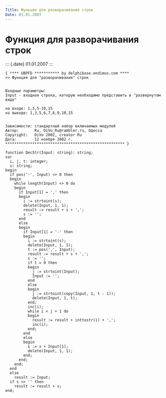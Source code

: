 ```yaml
---
Title: Функция для разворачивания строк
Date: 01.01.2007
---
```



Функция для разворачивания строк
================================

::: {.date}
01.01.2007
:::

    { **** UBPFD *********** by delphibase.endimus.com ****
    >> Функция для "разворачивания" строк
     
     
    Входные параметры:
    Input - входная строка, которую необходимо представить в "развернутом виде"
     
    на входе: 1,3,5-10,15
    на выходе: 1,3,5,6,7,8,9,10,15 
     
     
    Зависимости: стандартный набор включаемых модулей
    Автор:       Ru, DiVo_Ru@rambler.ru, Одесса
    Copyright:   DiVo 2002, creator Ru
    Дата:        12 ноября 2002 г.
    ***************************************************** }
     
    function DecStr(Input: string): string;
    var
      i, j, t: integer;
      s: string;
    begin
      if pos('-', Input) <> 0 then
      begin
        while length(Input) <> 0 do
        begin
          if Input[1] = ',' then
          begin
            i := strtoint(s);
            delete(Input, 1, 1);
            result := result + s + ',';
            s := '';
          end
          else
          begin
            if Input[1] = '-' then
            begin
              i := strtoint(s);
              delete(Input, 1, 1);
              t := pos(',', Input);
              result := result + s + ',';
              s := '';
              if t = 0 then
              begin
                j := strtoint(Input);
                Input := '';
              end
              else
              begin
                j := strtoint(copy(Input, 1, t - 1));
                delete(Input, 1, t);
              end;
              inc(i);
              while i < j + 1 do
              begin
                result := result + inttostr(i) + ',';
                inc(i);
              end;
            end
            else
            begin
              s := s + Input[1];
              delete(Input, 1, 1);
            end;
          end;
        end;
      end
      else
        result := Input;
      if s <> '' then
        result := result + s;
    end;
     
     
